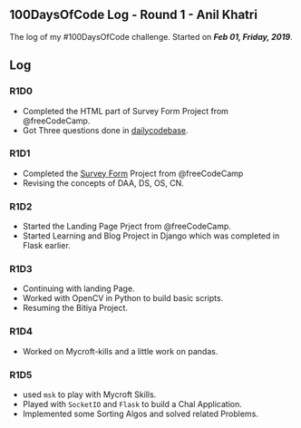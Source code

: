 ## 100DaysOfCode Log - Round 1 - **Anil Khatri**

The log of my #100DaysOfCode challenge. Started on ***Feb 01, Friday, 2019***.

## Log

### R1D0
* Completed the HTML part of Survey Form Project from @freeCodeCamp.
* Got Three questions done in [dailycodebase](https://github.com/CodeToExpress/dailycodebase).

### R1D1
* Completed the [Survey Form](https://codepen.io/imkaka/full/bzWvzX) Project from @freeCodeCamp
* Revising the concepts of DAA, DS, OS, CN.

### R1D2
* Started the Landing Page Prject from @freeCodeCamp.
* Started Learning and Blog Project in Django which was completed in Flask earlier.

### R1D3
* Continuing with landing Page.
* Worked with OpenCV in Python to build basic scripts.
* Resuming the Bitiya Project.

### R1D4
* Worked on Mycroft-kills and a little work on pandas.

### R1D5
* used ```msk``` to play with Mycroft Skills.
* Played with ```SocketIO``` and ```Flask``` to build a Chal Application.
* Implemented some Sorting Algos and solved related Problems.